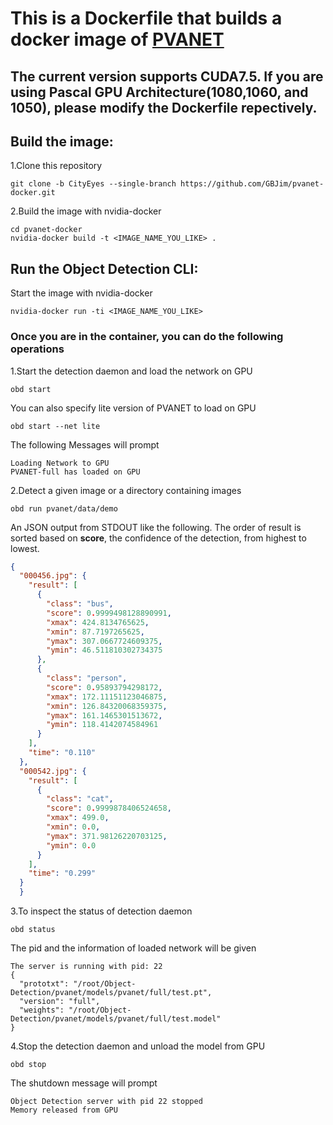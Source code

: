 # This is a Dockerfile that builds a docker image of [PVANET](https://github.com/sanghoon/pva-faster-rcnn)

## The current version supports CUDA7.5. If you are using Pascal GPU Architecture(1080,1060, and 1050), please modify the Dockerfile repectively.

## Build the image:
1.Clone this repository
```Shell
git clone -b CityEyes --single-branch https://github.com/GBJim/pvanet-docker.git
```

2.Build the image with nvidia-docker
```Shell
cd pvanet-docker
nvidia-docker build -t <IMAGE_NAME_YOU_LIKE> .
```

## Run the Object Detection CLI:
Start the image with nvidia-docker
```Shell 
nvidia-docker run -ti <IMAGE_NAME_YOU_LIKE>
```
### Once you are in the container, you can do the following operations
1.Start the detection daemon and load the network on GPU
```Shell 
obd start
```
You can also specify lite version of PVANET to load on GPU
```Shell
obd start --net lite
```
The following Messages will prompt
```
Loading Network to GPU
PVANET-full has loaded on GPU
```

2.Detect a given image or a directory containing images
```Shell 
obd run pvanet/data/demo
```
An JSON output from STDOUT like the following. The order of result is sorted based on <b>score</b>, the confidence of the detection, from highest to lowest.
```Json
{
  "000456.jpg": {
    "result": [
      {
        "class": "bus", 
        "score": 0.9999498128890991, 
        "xmax": 424.8134765625, 
        "xmin": 87.7197265625, 
        "ymax": 307.0667724609375, 
        "ymin": 46.511810302734375
      }, 
      {
        "class": "person", 
        "score": 0.95893794298172, 
        "xmax": 172.11151123046875, 
        "xmin": 126.84320068359375, 
        "ymax": 161.1465301513672, 
        "ymin": 118.4142074584961
      }
    ], 
    "time": "0.110"
  }, 
  "000542.jpg": {
    "result": [
      {
        "class": "cat", 
        "score": 0.9999878406524658, 
        "xmax": 499.0, 
        "xmin": 0.0, 
        "ymax": 371.98126220703125, 
        "ymin": 0.0
      }
    ], 
    "time": "0.299"
  }
  }
```

3.To inspect the status of detection daemon
```Shell
obd status
```
The pid and the information of loaded network will be given
```Shell
The server is running with pid: 22
{
  "prototxt": "/root/Object-Detection/pvanet/models/pvanet/full/test.pt", 
  "version": "full", 
  "weights": "/root/Object-Detection/pvanet/models/pvanet/full/test.model"
}
```

4.Stop the detection daemon and unload the model from GPU
```Shell
obd stop
```
The shutdown message will prompt
```Shell
Object Detection server with pid 22 stopped
Memory released from GPU
```


